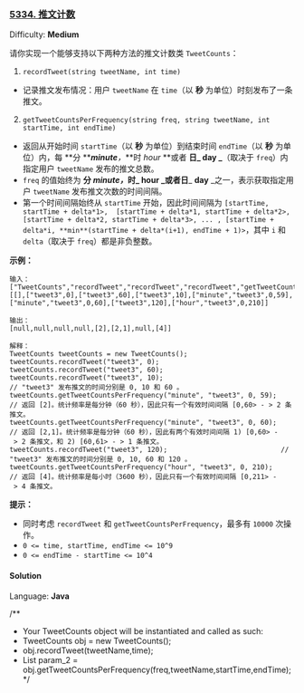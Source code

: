 ### [5334\. 推文计数](https://leetcode-cn.com/contest/weekly-contest-175/problems/tweet-counts-per-frequency/)

Difficulty: **Medium**

请你实现一个能够支持以下两种方法的推文计数类 `TweetCounts`：

1. `recordTweet(string tweetName, int time)`

*   记录推文发布情况：用户 `tweetName` 在 `time`（以 **秒** 为单位）时刻发布了一条推文。

2. `getTweetCountsPerFrequency(string freq, string tweetName, int startTime, int endTime)`

*   返回从开始时间 `startTime`（以 **秒** 为单位）到结束时间 `endTime`（以 **秒** 为单位）内，每 **分 **_**minute**，_**时 _hour_ **或者 **日_ day _**（取决于 `freq`）内指定用户 `tweetName` 发布的推文总数。
*   `freq` 的值始终为 **分 **_**minute**，_**时**_ **hour** _或者**日**_ **day** _之一，表示获取指定用户 `tweetName` 发布推文次数的时间间隔。
*   第一个时间间隔始终从 `startTime` 开始，因此时间间隔为 `[startTime, startTime + delta*1>,  [startTime + delta*1, startTime + delta*2>, [startTime + delta*2, startTime + delta*3>, ... , [startTime + delta*i, **min**(startTime + delta*(i+1), endTime + 1)>`，其中 `i` 和 `delta`（取决于 `freq`）都是非负整数。

**示例：**

```
输入：
["TweetCounts","recordTweet","recordTweet","recordTweet","getTweetCountsPerFrequency","getTweetCountsPerFrequency","recordTweet","getTweetCountsPerFrequency"]
[[],["tweet3",0],["tweet3",60],["tweet3",10],["minute","tweet3",0,59],["minute","tweet3",0,60],["tweet3",120],["hour","tweet3",0,210]]

输出：
[null,null,null,null,[2],[2,1],null,[4]]

解释：
TweetCounts tweetCounts = new TweetCounts();
tweetCounts.recordTweet("tweet3", 0);
tweetCounts.recordTweet("tweet3", 60);
tweetCounts.recordTweet("tweet3", 10);                             // "tweet3" 发布推文的时间分别是 0, 10 和 60 。
tweetCounts.getTweetCountsPerFrequency("minute", "tweet3", 0, 59); // 返回 [2]。统计频率是每分钟（60 秒），因此只有一个有效时间间隔 [0,60> - > 2 条推文。
tweetCounts.getTweetCountsPerFrequency("minute", "tweet3", 0, 60); // 返回 [2,1]。统计频率是每分钟（60 秒），因此有两个有效时间间隔 1) [0,60> - > 2 条推文，和 2) [60,61> - > 1 条推文。 
tweetCounts.recordTweet("tweet3", 120);                            // "tweet3" 发布推文的时间分别是 0, 10, 60 和 120 。
tweetCounts.getTweetCountsPerFrequency("hour", "tweet3", 0, 210);  // 返回 [4]。统计频率是每小时（3600 秒），因此只有一个有效时间间隔 [0,211> - > 4 条推文。
```

**提示：**

*   同时考虑 `recordTweet` 和 `getTweetCountsPerFrequency`，最多有 `10000` 次操作。
*   `0 <= time, startTime, endTime <= 10^9`
*   `0 <= endTime - startTime <= 10^4`

#### Solution

Language: **Java**

/**
 * Your TweetCounts object will be instantiated and called as such:
 * TweetCounts obj = new TweetCounts();
 * obj.recordTweet(tweetName,time);
 * List<Integer> param_2 = obj.getTweetCountsPerFrequency(freq,tweetName,startTime,endTime);
 */
```
